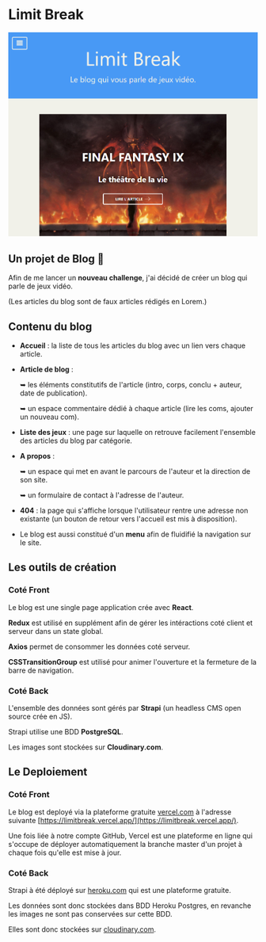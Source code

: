 # Limit Break

![Aperçu du blog](./src/assets/image/limitbreak.png)


## Un projet de Blog 👋

Afin de me lancer un __nouveau challenge__, j'ai décidé de créer un blog qui parle de jeux vidéo.

(Les articles du blog sont de faux articles rédigés en Lorem.)


## Contenu du blog

- __Accueil__ : la liste de tous les articles du blog avec un lien vers chaque article.
- __Article de blog__ :

    &#10149; les éléments constitutifs de l'article (intro, corps, conclu + auteur, date de publication).

    &#10149; un espace commentaire dédié à chaque article (lire les coms, ajouter un nouveau com).

- __Liste des jeux__ : une page sur laquelle on retrouve facilement l'ensemble des articles du blog par catégorie.

- __A propos__ : 

    &#10149; un espace qui met en avant le parcours de l'auteur et la direction de son site.

    &#10149; un formulaire de contact à l'adresse de l'auteur.

- __404__ : la page qui s'affiche lorsque l'utilisateur rentre une adresse non existante (un bouton de retour vers l'accueil est mis à disposition).

- Le blog est aussi constitué d'un __menu__ afin de fluidifié la navigation sur le site.


## Les outils de création

### Coté Front

Le blog est une single page application crée avec __React__.

__Redux__ est utilisé en supplément afin de gérer les intéractions coté client et serveur dans un state global.

__Axios__ permet de consommer les données coté serveur.

__CSSTransitionGroup__ est utilisé pour animer l'ouverture et la fermeture de la barre de navigation.

### Coté Back

L'ensemble des données sont gérés par __Strapi__ (un headless CMS open source crée en JS).

Strapi utilise une BDD __PostgreSQL__.

Les images sont stockées sur __Cloudinary.com__.


## Le Deploiement

### Coté Front

Le blog est deployé via la plateforme gratuite [vercel.com](https://vercel.com) à l'adresse suivante [https://limitbreak.vercel.app/](https://limitbreak.vercel.app/).

Une fois liée à notre compte GitHub, Vercel est une plateforme en ligne qui s'occupe de déployer automatiquement la branche master d'un projet à chaque fois qu'elle est mise à jour.

### Coté Back

Strapi à été déployé sur [heroku.com](https://heroku.com) qui est une plateforme gratuite.

Les données sont donc stockées dans BDD Heroku Postgres, en revanche les images ne sont pas conservées sur cette BDD.

Elles sont donc stockées sur [cloudinary.com](https://cloudinary.com).
